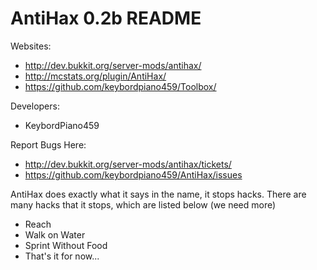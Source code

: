 AntiHax 0.2b README
=============================

Websites:
  - http://dev.bukkit.org/server-mods/antihax/
  - http://mcstats.org/plugin/AntiHax/
  - https://github.com/keybordpiano459/Toolbox/

Developers:
  - KeybordPiano459

Report Bugs Here:
  - http://dev.bukkit.org/server-mods/antihax/tickets/
  - https://github.com/keybordpiano459/AntiHax/issues

AntiHax does exactly what it says in the name, it stops hacks. There are many hacks that it stops, which are listed below (we need more)
  - Reach
  - Walk on Water
  - Sprint Without Food
  - That's it for now...